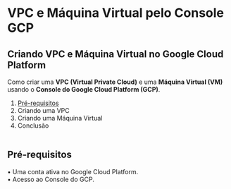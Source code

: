 # VPC e Máquina Virtual pelo Console GCP

## Criando VPC e Máquina Virtual no Google Cloud Platform
Como criar uma <b>VPC (Virtual Private Cloud)</b> e uma <b>Máquina Virtual (VM)</b> usando o <b>Console do Google Cloud Platform (GCP)</b>.

<table>
	<ol>
		<li><a href="https://github.com/leostella97/vpc-vm-gcp#pr%C3%A9-requisitos">Pré-requisitos</a>
		<li>Criando uma VPC
		<li>Criando uma Máquina Virtual
		<li>Conclusão
</table>

## Pré-requisitos
• Uma conta ativa no Google Cloud Platform.
<br>
• Acesso ao Console do GCP.